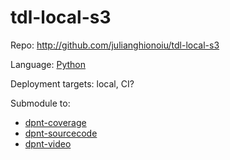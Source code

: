 # tdl-local-s3

Repo: http://github.com/julianghionoiu/tdl-local-s3

Language: [Python](python.md)

Deployment targets: local, CI?

Submodule to:

- [dpnt-coverage](dpnt-coverage.md)
- [dpnt-sourcecode](dpnt-sourcecode.md)
- [dpnt-video](dpnt-video.md)
